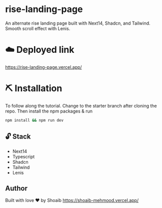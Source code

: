# rise-landing-page
An alternate rise landing page built with Next14, Shadcn, and Tailwind. Smooth scroll effect with Lenis.

# ☁️ Deployed link
https://rise-landing-page.vercel.app/

# ⛏️ Installation
To follow along the tutorial. Change to the starter branch  after cloning the repo.
Then install the npm packages & run
```bash
npm install && npm run dev
```


## 🔓 Stack
- Next14
- Typescript
- Shadcn
- Tailwind
- Lenis

## Author
Built with love ❤️ by Shoaib https://shoaib-mehmood.vercel.app/



